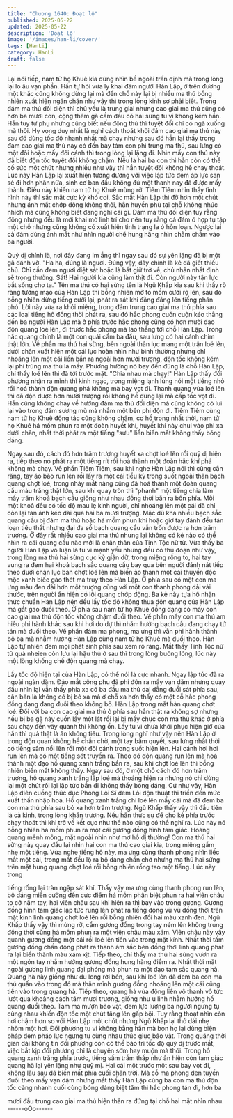 ```yaml
---
title: "Chương 1640: Đoạt lộ"
published: 2025-05-22
updated: 2025-05-22
description: 'Đoạt lộ'
image: '/images/han-li/cover/'
tags: [HanLi]
category: HanLi
draft: false
---
```


Lại nói tiếp, nam tử họ Khuê kia đừng nhìn bề ngoài trấn định mà
trong lòng lại lo âu vạn phần. Hắn tự hỏi vừa ly khai đám người
Hàn Lập, ở trên đường một khắc cũng không dừng lại mà đến
chỗ này lại bị nhiều ma thú bỗng nhiên xuất hiện ngăn chặn như
vậy thì trong lòng kinh sợ phải biết.
Trong đám ma thú đối diện thì chủ yếu là trung giai nhưng cao
giai ma thú cũng có hơn ba mươi con, cộng thêm gã cầm đầu có
hai sừng tu vi không kém hắn. Hắn tuy tự phụ nhưng cũng biết
nếu động thủ thì tuyệt đối chỉ có ngã xuống mà thôi. Hy vọng duy
nhất là nghĩ cách thoát khỏi đám cao giai ma thú này sau đó dùng
tốc độ nhanh nhất mà chạy nhưng sau đó hắn lại thấy trong đám
cao giai ma thú này có đến bảy tám con phi trùng ma thú, sau
lưng có một đôi hoặc mấy đôi cánh thì trong lòng lại lặng đi.
Nhìn mấy con thú này đã biết độn tốc tuyệt đối không chậm. Nếu
là hai ba con thì hắn còn có thể cố sức một chút nhưng nhiều như
vậy thì hắn tuyệt đối không hề chạy thoát. Lúc này Hàn Lập lại
xuất hiện tương đương với việc lập tức đem áp lực san sẻ đi hơn
phân nửa, sinh cơ ban đầu không đủ một thanh nay đã được mấy
thành. Điều này khiến nam tử họ Khuê mừng rỡ.
Tiêm Tiêm nhìn thấy tình hình này thì sắc mặt cực kỳ khó coi. Sắc
mặt Hàn Lập thì đỡ hơn một chút nhưng ánh mắt chớp động
không thôi, hắn huyền phù tại chỗ không nhúc nhích mà cũng
không biết đang nghĩ cái gì.
Đám ma thú đối diện tuy rằng đông nhưng đều là mới khai mở
linh trí cho nên tuy rằng cả đám ô hợp tụ tập một chỗ nhưng cũng
không có xuất hiện tình trạng la ó hỗn loạn. Ngược lại cả đám
dùng ánh mắt như nhìn người chế hung hăng nhìn chằm chằm
vào ba người.

Quỷ dị chính là, nơi đây đang im ắng thì ngay sau đó sự yên lặng
đã bị một gã đánh vỡ.
"Ha ha, đúng là ngươi. Đúng vậy, đây chính là kẻ đã giết thiếu
chủ. Chỉ cần đem ngươi diệt sát hoặc là bắt giữ trở về, chủ nhân
nhất định sẽ trọng thưởng. Sát! Hai người kia cũng làm thịt đi. Còn
người này tận lực bắt sống cho ta."
Tên ma thú có hai sừng tên là Ngũ Khấp kia sau khi thấy rõ ràng
tướng mạo của Hàn Lập thì bỗng nhiên mở to mồm cười rộ lên,
sau đó bỗng nhiên dừng tiếng cười lại, phát ra sát khí đằng đằng
lên tiếng phân phó.
Lời này vừa ra khỏi miệng, trong đám trung cao giai ma thú phía
sau các loại tiếng hô đồng thời phát ra, sau đó hắc phong cuồn
cuộn kéo thẳng đến ba người Hàn Lập mà ở phía trước hắc
phong cũng có hơn mười đạo độn quang loé lên, đi trước hắc
phong mà lao thẳng tới chỗ Hàn Lập. Trong hắc quang chính là
một con quái cầm ba đầu, sau lưng có hai cánh chim thật lớn.
Về phần ma thú hai sừng, bên ngoài thân lục mang một trận loé
lên, dưới chân xuất hiện một cái lục hoàn nhìn như bình thường
nhưng chỉ nhoáng lên một cái liền bắn ra ngoài hơn mười trượng,
độn tốc không kém lại phi trùng ma thú là mấy. Phương hướng nó
bay đến đúng là chỗ Hàn Lập, chỉ thấy loé lên thì đã tới trước
mặt.
"Chia nhau mà chạy!"
Hàn Lập thấy đối phương nhận ra mình thì kinh ngạc, trong miệng
lạnh lùng nói một tiếng nhỏ rồi hoá thành độn quang phá không
mà bay vọt đi. Thanh quang vừa loé lên thì đã độn được hơn
mười trượng rồi không hề dừng lại mà cấp tốc vọt đi.
Hắn cũng không chạy về hướng đám ma thú đối diện mà cũng
không có lui lại vào trong đám sương mù mà nhắm một bên phi
độn đi. Tiêm Tiêm cùng nam tử họ Khuê động tác cũng không
chậm, cơ hồ trong nhất thời, nam tử họ Khuê há mồm phun ra
một đoàn huyết khí, huyết khí này chui vào phi xa dưới chân, nhất
thời phát ra một tiếng "sưu" liền biến mất không thấy bóng dáng.

Ngay sau đó, cách đó hơn trăm trượng huyết xa chợt loé lên rồi
quỷ dị hiện ra, tiếp theo nó phát ra một tiếng rít rồi hoá thành một
đoàn hắc khí phá không mà chạy.
Về phần Tiêm Tiêm, sau khi nghe Hàn Lập nói thì cũng cắn răng,
tay áo bào run lên rồi lấy ra một cái tiểu kỳ trong suốt ngoài thân
bạch quang chợt loé, trong nháy mắt nàng cũng đã hoá thành một
đoàn quang cầu màu trắng thật lớn, sau khi quay tròn thì "phanh"
một tiếng chia làm mấy trăm khoả bạch cầu giống như nhau đồng
thời bắn ra bốn phía.
Mỗi một khoả đều có tốc độ mau lẹ kinh người, chỉ nhoáng lên
một cái đã chỉ còn lại tàn ảnh kéo dài qua hai ba mươi trượng.
Mặc dù khá nhiều bạch sắc quang cầu bị đám ma thú hoặc há
mồm phun khí hoặc giơ tay đánh đều tán loạn tiêu thất nhưng đại
đa số bạch quang cầu vẫn trốn được ra hơn trăm trượng. Ở đây
rất nhiều cao giai ma thú nhưng lại không có kẻ nào có thể nhìn
ra cái quang cầu nào mới là chân thân của Tinh Tộc nữ tử.
Vừa thấy ba người Hàn Lập vô luận là tu vi mạnh yếu nhưng đều
có thủ đoạn như vậy, trong lòng ma thú hai sừng cực kỳ giận dữ,
trong miệng rống to, hai tay vung ra đem hai khoả bạch sắc
quang cầu bay qua bên người đánh nát tiếp theo dưới chân lục
bàn chợt loé lên mà biến ảo thanh một cái thuyền độc mộc xanh
biếc gào thét mà truy theo Hàn Lập. Ở phía sau có một con ma
ưng màu đen dài hơn một trượng cùng với một con thanh phong
dài vài thước, trên người ẩn hiện có lôi quang chớp động. Ba kẻ
này tựa hồ nhận thức chuẩn Hàn Lập nên đều lấy tốc độ không
thua độn quang của Hàn Lập mà gắt gao đuổi theo.
Ở phía sau nam tử họ Khuê đồng dạng có mấy con cao giai ma
thú độn tốc không chậm đuổi theo. Về phần mấy con ma thú am
hiểu phi hành khác sau khi hơi do dự thì nhằm hướng bạch cầu
đang chạy tứ tán mà đuổi theo. Về phần đám ma phong, ma ưng
thì vẫn phi hành thành bộ ba mà nhằm hướng Hàn Lập cùng nam
tử họ Khuê mà đuổi theo.
Hàn Lập tự nhiên đem mọi phát sinh phía sau xem rõ ràng. Mắt
thấy Tinh Tộc nữ tử quả nheien còn lưu lại hậu thủ ở sau thì trong
lòng buông lỏng, lúc này một lòng khống chế độn quang mà chạy.

Lấy tốc độ hiện tại của Hàn Lập, có thể nói là cực nhanh. Ngay
lập tức đã ra ngoài ngàn dặm. Đảo mắt công phu đã phi độn ra
mấy vạn dặm nhưng quay đầu nhìn lại vẫn thấy phía xa có ba đầu
ma thú dai dẳng đuổi sát phía sau, căn bản là không có bị bỏ xa
mà ở chỗ xa hơn thấy có một cỗ hắc phong đồng dạng đang đuổi
theo không bỏ.
Hàn Lập trong mắt hàn quang chợt loé. Đối với ba con cao giai
ma thú ở phía sau hắn thật ra không sợ nhưng nếu bị ba gã này
cuốn lấy một lát rồi lại bị mấy chục con ma thú khác ở phía sau
chạy đến vây quanh thì không ổn. Lấy tu vi chưa khôi phục hiện
giờ của hắn thì quả thật là ăn không tiêu.
Trong lòng nghĩ như vậy nên Hàn Lập ở trong độn quan không hề
chần chờ, một tay bấm quyết, sau lưng nhất thời có tiếng sấm nổi
lên rồi một đôi cánh trong suốt hiện lên. Hai cánh hơi hơi run lên
mà có một tiếng sét truyền ra. Theo đó độn quang run lên mà hoá
thành một đạo hồ quang xanh trắng bắn ra, sau khi chợt loé lên
thì bỗng nhiên biến mất không thấy.
Ngay sau đó, ở một chỗ cách đó hơn trăm trượng, hồ quang xanh
trắng lấp loé mà thoáng hiện ra nhưng nó chỉ dừng lại một chút rồi
lại lập tức bắn đi không thấy bóng dáng. Cứ như vậy, Hàn Lập
điên cuồng thúc dục Phong Lôi Sí đem Lôi độn thuật thi triển đến
mức xuất thần nhập hoá.
Hồ quang xanh trắng chỉ loé lên mấy cái mà đã đem ba con ma
thú phía sau bỏ xa hơn trăm trượng. Ngũ Khấp thấy vậy thì đầu
tiên là cả kinh, trong lòng khẩn trương. Nếu hắn thực sự để cho
kẻ phía trước chạy thoát thì khi trở về kết cục như thế nào cũng
có thể nghĩ ra. Lúc này nó bỗng nhiên há mồm phun ra một cái
gương đồng hình tam giác. Hoàng quang mênh mông, mặt ngoài
nhìn như mơ hồ dị thường!
Con ma thú hai sừng này quay đầu lại nhìn hai con ma thú cao
giai kia, trong miệng gầm nhẹ một tiếng. Vừa nghe tiếng hô này,
ma ưng cùng thanh phong nhìn liếc mắt một cái, trong mắt đều lộ
ra bộ dáng chần chờ nhưng ma thú hai sừng trên mặt hung
quang chợt loé rồi bỗng nhiên rống tao một tiếng. Lúc này trong

tiếng rống lại tràn ngập sát khí. Thấy vậy ma ưng cùng thanh
phong run lên, bộ dáng miễn cưỡng đến cực điểm há mồm phân
biệt phun ra hai viên châu to cỡ nắm tay, hai viên châu sau khi
hiện ra thì bay vào trong gương.
Gương đồng hình tam giác lập tức rung lên phát ra tiếng động vù
vù đồng thời trên mặt kính linh quang chợt loé lên rồi bỗng nhiên
đổi hai màu xanh đen. Ngũ Khấp thấy vậy thì mừng rỡ, cầm
gương đồng trong tay ném lên không trung đồng thời cũng há
mồm phun ra một viên châu màu xám. Viên châu này vây quanh
gương đồng một cái rồi loé lên tiến vào trong mặt kính. Nhất thời
tấm gương đồng chấn động phát ra thanh âm sắc bén đồng thời
linh quang phát ra lại biến thành màu xám xịt.
Tiếp theo, chỉ thấy ma thú hai sừng vươn ra một ngón tay nhắm
hướng gương đồng hung hăng điểm ra. Nhất thời mặt ngoài
gương linh quang đại phóng mà phun ra một đạo tam sắc quang
hà. Quang hà này giống như du long rời bến, sau khi loé lên đã
đem ba con ma thú quấn vào trong đó mà thân mình gương đồng
nhoáng lên một cái cũng tiến vào trong quang hà. Tiếp theo,
quang hà vừa động liền vô thanh vô tức lướt qua khoảng cách
tám mươi trượng, giống như u linh nhằm hướng hồ quang đuổi
theo.
Tam ma mượn bảo vật, đem lực lượng ba người ngưng tụ cùng
nhau khiến độn tốc một chút tăng lên gấp bội. Tuy rằng thoạt nhìn
còn hơi chậm hơn so với Hàn Lập một chút nhưng Ngũ Khấp lại
thở dài nhẹ nhõm một hơi. Đối phương tu vi không bằng hắn mà
bọn họ lại dùng biện pháp đem pháp lực ngưng tụ cùng nhau thúc
giục bảo vật. Trong quãng thời gian dài không tin đối phương còn
có thể bảo trì tốc độ quỷ dị trước mắt, việc bắt kịp đối phương chỉ
là chuyện sớm hay muộn mà thôi.
Trong hồ quang xanh trắng phía trước, tiếng sấm trầm thấp như
ẩn hiện còn tam giác quang hà lại yên lặng như quỷ mị. Hai cái
một trước một sau bay vọt đi, không lâu sau đã biến mất phía
cuối chân trời. Mà cỗ ma phong đen tuyền đuổi theo mấy vạn
dặm nhưng mắt thấy Hàn Lập cùng ba con ma thú độn tốc càng
nhanh cuối cùng bóng dáng biệt tăm thì hắc phong tán đi, hơn ba

mươi đầu trung cao giai ma thú hiện thân ra đứng tại chỗ hai mặt
nhìn nhau.
------oOo------
